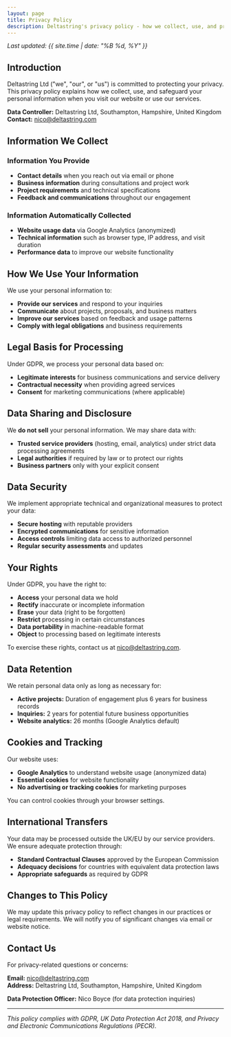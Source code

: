 ```yaml
---
layout: page
title: Privacy Policy
description: Deltastring's privacy policy - how we collect, use, and protect your personal information in compliance with GDPR and UK data protection laws.
---
```


*Last updated: {{ site.time | date: "%B %d, %Y" }}*

## Introduction

Deltastring Ltd ("we", "our", or "us") is committed to protecting your privacy. This privacy policy explains how we collect, use, and safeguard your personal information when you visit our website or use our services.

**Data Controller:** Deltastring Ltd, Southampton, Hampshire, United Kingdom  
**Contact:** [nico@deltastring.com](mailto:nico@deltastring.com)

## Information We Collect

### Information You Provide
- **Contact details** when you reach out via email or phone
- **Business information** during consultations and project work
- **Project requirements** and technical specifications
- **Feedback and communications** throughout our engagement

### Information Automatically Collected
- **Website usage data** via Google Analytics (anonymized)
- **Technical information** such as browser type, IP address, and visit duration
- **Performance data** to improve our website functionality

## How We Use Your Information

We use your personal information to:
- **Provide our services** and respond to your inquiries
- **Communicate** about projects, proposals, and business matters
- **Improve our services** based on feedback and usage patterns
- **Comply with legal obligations** and business requirements

## Legal Basis for Processing

Under GDPR, we process your personal data based on:
- **Legitimate interests** for business communications and service delivery
- **Contractual necessity** when providing agreed services
- **Consent** for marketing communications (where applicable)

## Data Sharing and Disclosure

We **do not sell** your personal information. We may share data with:
- **Trusted service providers** (hosting, email, analytics) under strict data processing agreements
- **Legal authorities** if required by law or to protect our rights
- **Business partners** only with your explicit consent

## Data Security

We implement appropriate technical and organizational measures to protect your data:
- **Secure hosting** with reputable providers
- **Encrypted communications** for sensitive information
- **Access controls** limiting data access to authorized personnel
- **Regular security assessments** and updates

## Your Rights

Under GDPR, you have the right to:
- **Access** your personal data we hold
- **Rectify** inaccurate or incomplete information
- **Erase** your data (right to be forgotten)
- **Restrict** processing in certain circumstances
- **Data portability** in machine-readable format
- **Object** to processing based on legitimate interests

To exercise these rights, contact us at [nico@deltastring.com](mailto:nico@deltastring.com).

## Data Retention

We retain personal data only as long as necessary for:
- **Active projects:** Duration of engagement plus 6 years for business records
- **Inquiries:** 2 years for potential future business opportunities
- **Website analytics:** 26 months (Google Analytics default)

## Cookies and Tracking

Our website uses:
- **Google Analytics** to understand website usage (anonymized data)
- **Essential cookies** for website functionality
- **No advertising or tracking cookies** for marketing purposes

You can control cookies through your browser settings.

## International Transfers

Your data may be processed outside the UK/EU by our service providers. We ensure adequate protection through:
- **Standard Contractual Clauses** approved by the European Commission
- **Adequacy decisions** for countries with equivalent data protection laws
- **Appropriate safeguards** as required by GDPR

## Changes to This Policy

We may update this privacy policy to reflect changes in our practices or legal requirements. We will notify you of significant changes via email or website notice.

## Contact Us

For privacy-related questions or concerns:

**Email:** [nico@deltastring.com](mailto:nico@deltastring.com)  
**Address:** Deltastring Ltd, Southampton, Hampshire, United Kingdom

**Data Protection Officer:** Nico Boyce (for data protection inquiries)

---

*This policy complies with GDPR, UK Data Protection Act 2018, and Privacy and Electronic Communications Regulations (PECR).*